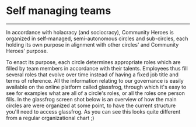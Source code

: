 # Self managing teams[](#self-managing-teams)
------------------------------------------------------------------------------------------------------------------------------

In accordance with holacracy (and sociocracy), Community Heroes is organized in self-managed, semi-autonomous circles and sub-circles, each holding its own purpose in alignment with other circles' and Community Heroes' purpose.

To enact its purpose, each circle determines appropriate roles which are filled by team members in accordance with their talents. Employees thus fill several roles that evolve over time instead of having a fixed job title and terms of reference. All the information relating to our governance is easily available on the online platform called glassfrog, through which it's easy to see for examples what are all of a circle's roles, or all the roles one person fills. In the glassfrog screen shot below is an overview of how the main circles are were organized at some point, to have the current structure you'll need to access glassfrog. As you can see this looks quite different from a regular organizational chart ;)